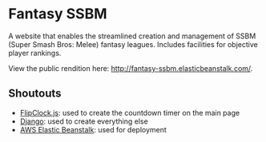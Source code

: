 # Fantasy SSBM
A website that enables the streamlined creation and management of SSBM (Super Smash Bros: Melee) fantasy leagues. Includes facilities for objective player rankings.

View the public rendition here: http://fantasy-ssbm.elasticbeanstalk.com/.

## Shoutouts
- [FlipClock.js](http://flipclockjs.com/): used to create the countdown timer on the main page
- [Django](https://www.djangoproject.com/): used to create everything else
- [AWS Elastic Beanstalk](https://aws.amazon.com/elasticbeanstalk/): used for deployment
